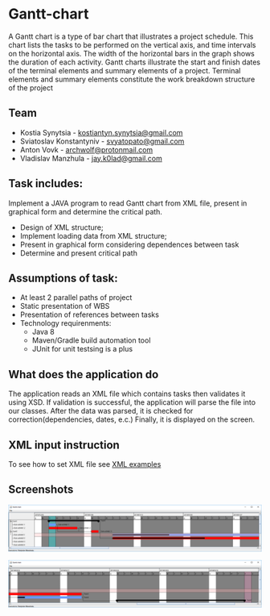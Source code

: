 # Gantt-chart
A Gantt chart is a type of bar chart that illustrates a project schedule. This chart lists the tasks to
be performed on the vertical axis, and time intervals on the horizontal axis. The width of the
horizontal bars in the graph shows the duration of each activity. Gantt charts illustrate the start and
finish dates of the terminal elements and summary elements of a project. Terminal elements and
summary elements constitute the work breakdown structure of the project

## Team
- Kostia Synytsia - kostiantyn.synytsia@gmail.com
- Sviatoslav Konstantyniv - svyatopato@gmail.com
- Anton Vovk - archwolf@protonmail.com
- Vladislav Manzhula - jay.k0lad@gmail.com

## Task includes:
Implement a JAVA program to read Gantt chart from XML file, present in graphical form and determine the critical path.
- Design of XML structure;
- Implement loading data from XML structure;
- Present in graphical form considering dependences between task
- Determine and present critical path

## Assumptions of task:
- At least 2 parallel paths of project
- Static presentation of WBS
- Presentation of references between tasks
- Technology requirenments:
  - Java 8
  - Maven/Gradle build automation tool
  - JUnit for unit testsing is a plus

## What does the application do
The application reads an XML file which contains tasks then validates it using XSD. 
If validation is successful, the application will parse the file into our classes. 
After the data was parsed, it is checked for correction(dependencies, dates, e.c.)
Finally, it is displayed on the screen.

## XML input instruction
To see how to set XML file see [XML examples](docs/ExamplesXML.md)

## Screenshots

![screenshot1](docs/screenshots/1.png)

![screenshot2](docs/screenshots/2.png)
